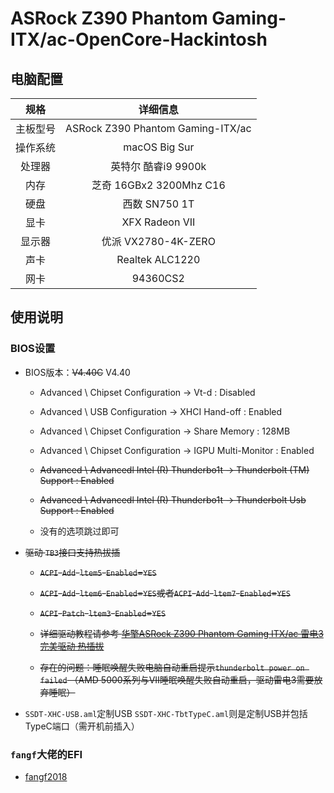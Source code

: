 # ASRock Z390 Phantom Gaming- ITX/ac-OpenCore-Hackintosh


## 电脑配置
|规格 | 详细信息|
|:-: | :-:|
|主板型号| ASRock Z390 Phantom Gaming-ITX/ac |
|操作系统| macOS Big Sur |
|处理器| 英特尔 酷睿i9 9900k |
|内存| 芝奇 16GBx2 3200Mhz C16 |
|硬盘| 西数 SN750 1T |
|显卡| XFX Radeon VII |
|显示器| 优派 VX2780-4K-ZERO |
|声卡| Realtek ALC1220 |
|网卡| 94360CS2 |

## 使用说明

### BIOS设置

- BIOS版本：~~V4.40C~~ V4.40

  - Advanced \ Chipset Configuration → Vt-d : Disabled

  - Advanced \ USB Configuration → XHCI Hand-off : Enabled

  - Advanced \ Chipset Configuration → Share Memory : 128MB

  - Advanced \ Chipset Configuration → IGPU Multi-Monitor : Enabled
  
  - ~~Advanced \ Advancedl Intel (R) Thunderbo1t → Thunderbolt (TM)
  Support : Enabled~~
  
  - ~~Advanced \ Advancedl Intel (R) Thunderbo1t → Thunderbolt Usb Support
 : Enabled~~
  
  - 没有的选项跳过即可
    
- ~~驱动 `TB3`接口支持热拔插~~

  - ~~`ACPI`-`Add`-`ltem5`-`Enabled`=`YES`~~
  - ~~`ACPI`-`Add`-`ltem6`-`Enabled`=`YES`或者`ACPI`-`Add`-`ltem7`-`Enabled`=`YES`~~
  - ~~`ACPI`-`Patch`-`ltem3`-`Enabled`=`YES`~~
    
  - ~~详细驱动教程请参考 [华擎ASRock Z390 Phantom Gaming ITX/ac 雷电3 完美驱动 热插拔](https://fangf.cc/2020/05/19/TB3/)~~
  - ~~存在的问题：睡眠唤醒失败电脑自动重启提示`thunderbolt power on failed` （AMD 5000系列与VII睡眠唤醒失败自动重启，驱动雷电3需要放弃睡眠）~~

- `SSDT-XHC-USB.aml`定制USB `SSDT-XHC-TbtTypeC.aml`则是定制USB并包括TypeC端口（需开机前插入）

### `fangf`大佬的EFI
 
  - [fangf2018](https://github.com/fangf2018/ASRock-Z390-Phantom-ITX-OpenCore-Hackintosh)
  


